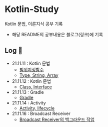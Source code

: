 # Kotlin-Study              
Kotlin 문법, 이론지식 공부 기록                                       
* 해당 README의 공부내용은 블로그(링크)에 기록                       

## Log 📝                
* 21.11.11 : Kotlin 문법          
  * [범위지정함수](https://hungseong.tistory.com/16?category=518366)           
  * [Type, String, Array](https://hungseong.tistory.com/17?category=518366)             
* 21.11.12 : Kotlin 문법          
  * [Class, Interface](https://hungseong.tistory.com/18?category=518366)        
* 21.11.13 : Gradle             
  * [Gradle](https://hungseong.tistory.com/19)           
* 21.11.14 : Activity
  * [Activity, lifecycle](https://hungseong.tistory.com/21)           
* 21.11.16 : Broadcast Receiver
  * [Broadcast Receiver의 백그라운드 작업](https://hungseong.tistory.com/22)               







